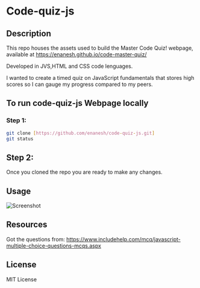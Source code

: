 # Code-quiz-js



## Description

This repo houses the assets used to build the Master Code Quiz! webpage, available at  https://enanesh.github.io/code-master-quiz/



Developed in JVS,HTML and CSS code lenguages. 


I wanted to  create a timed quiz on JavaScript fundamentals that stores high scores so I can gauge my progress compared to my peers.



## To run code-quiz-js Webpage locally 
 
### Step 1:

```sh
git clone [https://github.com/enanesh/code-quiz-js.git]
git status 
```

## Step 2:
Once you cloned the repo you are ready to make any changes.

## Usage


![Screenshot](https://github.com/enanesh/code-quiz-js/blob/main/guides/Screenshot%20.png)



## Resources

Got the questions from: https://www.includehelp.com/mcq/javascript-multiple-choice-questions-mcqs.aspx



## License

MIT License 

    
